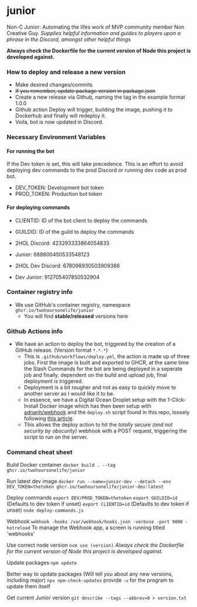 # junior
Non-C Junior: Automating the lifes work of MVP community member Non Creative Guy. *Supplies helpful information and guides to players upon a phrase in the Discord, amongst other helpful things*

**Always check the Dockerfile for the current version of Node this project is developed against.**

### How to deploy and release a new version
- Make desired changes/commits
- ~~If you remember, update package version in package.json~~
- Create a new release via Github, naming the tag in the example format 1.0.0
- Github action Deploy will trigger, building the image, pushing it to Dockerhub and finally will redeploy it.
- Voila, bot is now updated in Discord.

### Necessary Environment Variables
#### For running the bot
If the Dev token is set, this will take precedence. This is an effort to avoid deploying dev commands to the prod Discord or running dev code as prod bot.
- DEV_TOKEN: Development bot token
- PROD_TOKEN: Production bot token

#### For deploying commands
- CLIENTID: ID of the bot client to deploy the commands
- GUILDID: ID of the guild to deploy the commands

- 2HOL Discord: 423293333864054833
- Junior: 888800450533548123


- 2HOL Dev Discord: 678098930503909386
- Dev Junior: 912705407850532904

### Container registry info

- We use GitHub's container registry, namespace `ghcr.io/twohoursonelife/junior`
  - You will find **stable/released** versions here

### Github Actions info

- We have an action to deploy the bot, triggered by the creation of a GitHub release. (Version format `*.*.*`)
  - This is `.github/workflows/deploy.yml`, the action is made up of three jobs. First the image is built and exported to GHCR, at the same time the Slash Commands for the bot are being deployed in a seperate job and finally, dependent on the build and upload job, final deployment is triggered.
  - Deployment is a bit rougher and not as easy to quickly move to another server as I would like it to be.
  - In essence, we have a Digital Ocean Droplet setup with the 1-Click-Install Docker image which has then been setup with [adnanh/webhook](https://github.com/adnanh/webhook) and the `deploy.sh` script found in this repo, loosely following [this article](https://levelup.gitconnected.com/automated-deployment-using-docker-github-actions-and-webhooks-54018fc12e32).
  - This allows the deploy action to hit the *totally secure (and not security by obscurity)* webhook with a POST request, triggering the script to run on the server.

### Command cheat sheet

Build Docker container
`docker build . --tag ghcr.io/twohoursonelife/junior`

Run latest dev image
`docker run --name=junior-dev --detach --env DEV_TOKEN=thetoken ghcr.io/twohoursonelife/junior-dev:latest`

Deploy commands
`export DEV/PROD_TOKEN=thetoken`
`export GUILDID=id` (Defaults to dev token if unset)
`export CLIENTID=id` (Defaults to dev token if unset)
`node deploy-commands.js`

Webhook
`webhook -hooks /var/webhook/hooks.json -verbose -port 9000 -hotreload`
To manage the Webhook app, a screen is running titled 'webhooks'

Use correct node version
`nvm use (version)` *Always check the Dockerfile for the current version of Node this project is developed against.*

Update packages
`npm update`

Better way to update packages (Will tell you about any new versions, including major)
`npx npm-check-updates` provide `-u` for the program to update them itself

Get current Junior version
`git describe --tags --abbrev=0 > version.txt`